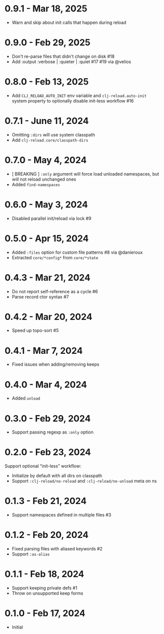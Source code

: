 # 0.9.1 - Mar 18, 2025

- Warn and skip about init calls that happen during reload

# 0.9.0 - Feb 29, 2025

- Don't re-parse files that didn't change on disk #18
- Add :output :verbose | :quieter | :quiet #17 #19 via @velios

# 0.8.0 - Feb 13, 2025

- Add `CLJ_RELOAD_AUTO_INIT` env variable and `clj-reload.auto-init` system property to optionally disable init-less workflow #16

# 0.7.1 - June 11, 2024

- Omitting `:dirs` will use system classpath
- Add `clj-reload.core/classpath-dirs`

# 0.7.0 - May 4, 2024

- [ BREAKING ] `:only` argument will force load unloaded namespaces, but will not reload unchanged ones
- Added `find-namespaces`

# 0.6.0 - May 3, 2024

- Disabled parallel init/reload via lock #9

# 0.5.0 - Apr 15, 2024

- Added `:files` option for custom file patterns #8 via @danieroux
- Extracted `core/*config*` from `core/*state`

# 0.4.3 - Mar 21, 2024

- Do not report self-reference as a cycle #6
- Parse record ctor syntax #7

# 0.4.2 - Mar 20, 2024

- Speed up topo-sort #5

# 0.4.1 - Mar 7, 2024

- Fixed issues when adding/removing keeps

# 0.4.0 - Mar 4, 2024

- Added `unload`

# 0.3.0 - Feb 29, 2024

- Support passing regexp as `:only` option

# 0.2.0 - Feb 23, 2024

Support optional “init-less” workflow:

- Initialize by default with all dirs on classpath
- Support `:clj-reload/no-reload` and `:clj-reload/no-unload` meta on ns

# 0.1.3 - Feb 21, 2024

- Support namespaces defined in multiple files #3

# 0.1.2 - Feb 20, 2024

- Fixed parsing files with aliased keywords #2
- Support `:as-alias`

# 0.1.1 - Feb 18, 2024

- Support keeping private defs #1
- Throw on unsupported keep forms

# 0.1.0 - Feb 17, 2024

- Initial